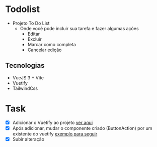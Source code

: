 # Todolist
- Projeto To Do List 
    - Onde você pode incluir sua tarefa e fazer algumas ações
        - Editar
        - Excluir
        - Marcar como completa
        - Cancelar edição

## Tecnologias 
- VueJS 3 + Vite 
- Vuetify
- TailwindCss

# Task
- [x] Adicionar o Vuetify ao projeto [ver aqui](https://v15.vuetifyjs.com/pt-BR/getting-started/quick-start/)
- [x] Após adicionar, mudar o componente criado (ButtonAction) por um existente do vuetify [exemplo para seguir](https://vuetifyjs.com/en/components/menus/)
- [x] Subir alteração 

